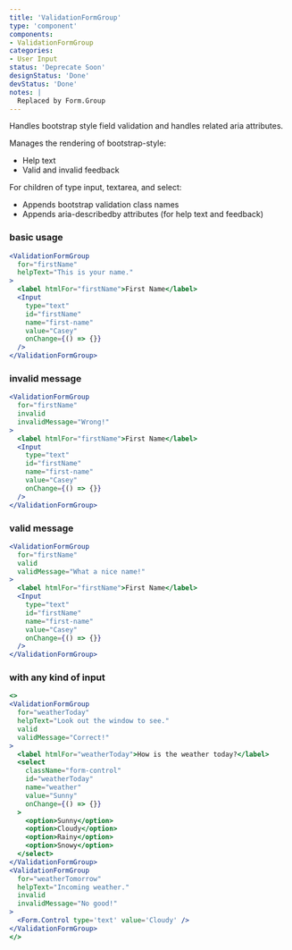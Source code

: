 ```yaml
---
title: 'ValidationFormGroup'
type: 'component'
components:
- ValidationFormGroup
categories:
- User Input
status: 'Deprecate Soon'
designStatus: 'Done'
devStatus: 'Done'
notes: |
  Replaced by Form.Group
---
```


Handles bootstrap style field validation and handles related aria attributes.

Manages the rendering of bootstrap-style:

- Help text
- Valid and invalid feedback

For children of type input, textarea, and select:

- Appends bootstrap validation class names
- Appends aria-describedby attributes (for help text and feedback)

### basic usage

```jsx live
<ValidationFormGroup
  for="firstName"
  helpText="This is your name."
>
  <label htmlFor="firstName">First Name</label>
  <Input
    type="text"
    id="firstName"
    name="first-name"
    value="Casey"
    onChange={() => {}}
  />
</ValidationFormGroup>
```

### invalid message

```jsx live
<ValidationFormGroup
  for="firstName"
  invalid
  invalidMessage="Wrong!"
>
  <label htmlFor="firstName">First Name</label>
  <Input
    type="text"
    id="firstName"
    name="first-name"
    value="Casey"
    onChange={() => {}}
  />
</ValidationFormGroup>
```

### valid message

```jsx live
<ValidationFormGroup
  for="firstName"
  valid
  validMessage="What a nice name!"
>
  <label htmlFor="firstName">First Name</label>
  <Input
    type="text"
    id="firstName"
    name="first-name"
    value="Casey"
    onChange={() => {}}
  />
</ValidationFormGroup>
```

### with any kind of input

```jsx live
<>
<ValidationFormGroup
  for="weatherToday"
  helpText="Look out the window to see."
  valid
  validMessage="Correct!"
>
  <label htmlFor="weatherToday">How is the weather today?</label>
  <select
    className="form-control"
    id="weatherToday"
    name="weather"
    value="Sunny"
    onChange={() => {}}
  >
    <option>Sunny</option>
    <option>Cloudy</option>
    <option>Rainy</option>
    <option>Snowy</option>
  </select>
</ValidationFormGroup>
<ValidationFormGroup
  for="weatherTomorrow"
  helpText="Incoming weather."
  invalid
  invalidMessage="No good!"
>
  <Form.Control type='text' value='Cloudy' />
</ValidationFormGroup>
</>
```
